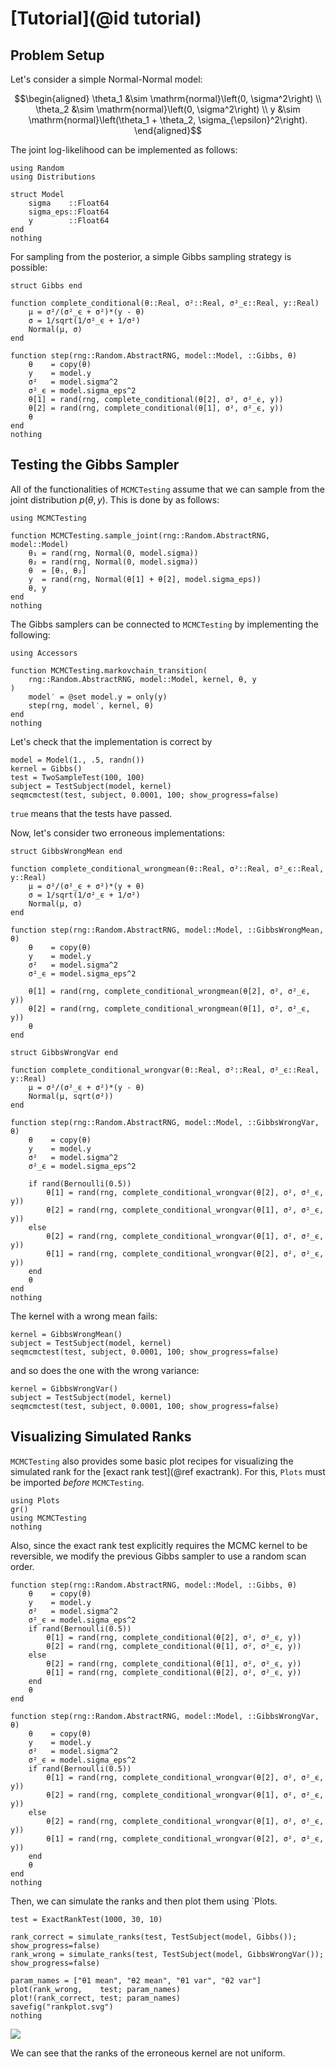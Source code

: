 
# [Tutorial](@id tutorial)

## Problem Setup
Let's consider a simple Normal-Normal model:
```math
\begin{aligned}
\theta_1 &\sim \mathrm{normal}\left(0,   \sigma^2\right) \\
\theta_2 &\sim \mathrm{normal}\left(0,   \sigma^2\right) \\
y        &\sim \mathrm{normal}\left(\theta_1 + \theta_2, \sigma_{\epsilon}^2\right).
\end{aligned}
```

The joint log-likelihood can be implemented as follows:
```@example started
using Random
using Distributions

struct Model
    sigma    ::Float64
    sigma_eps::Float64
    y        ::Float64
end
nothing
```
For sampling from the posterior, a simple Gibbs sampling strategy is possible:
```@example started
struct Gibbs end

function complete_conditional(θ::Real, σ²::Real, σ²_ϵ::Real, y::Real)
    μ = σ²/(σ²_ϵ + σ²)*(y - θ)
    σ = 1/sqrt(1/σ²_ϵ + 1/σ²)
    Normal(μ, σ)
end

function step(rng::Random.AbstractRNG, model::Model, ::Gibbs, θ)
    θ    = copy(θ)
    y    = model.y
    σ²   = model.sigma^2
    σ²_ϵ = model.sigma_eps^2
    θ[1] = rand(rng, complete_conditional(θ[2], σ², σ²_ϵ, y))
    θ[2] = rand(rng, complete_conditional(θ[1], σ², σ²_ϵ, y))
    θ
end
nothing
```

## Testing the Gibbs Sampler
All of the functionalities of `MCMCTesting` assume that we can sample from the joint distribution $p(\theta, y)$.
This is done by as follows:
```@example started
using MCMCTesting

function MCMCTesting.sample_joint(rng::Random.AbstractRNG, model::Model)
    θ₁ = rand(rng, Normal(0, model.sigma))
    θ₂ = rand(rng, Normal(0, model.sigma))
    θ  = [θ₁, θ₂]
    y  = rand(rng, Normal(θ[1] + θ[2], model.sigma_eps))
    θ, y
end
nothing
```

The Gibbs samplers can be connected to `MCMCTesting` by implementing the following:
```@example started
using Accessors

function MCMCTesting.markovchain_transition(
    rng::Random.AbstractRNG, model::Model, kernel, θ, y
)
    model′ = @set model.y = only(y)
    step(rng, model′, kernel, θ)
end
nothing
```

Let's check that the implementation is correct by 
```@example started
model = Model(1., .5, randn())
kernel = Gibbs()
test = TwoSampleTest(100, 100)
subject = TestSubject(model, kernel)
seqmcmctest(test, subject, 0.0001, 100; show_progress=false)
```
`true` means that the tests have passed.

Now, let's consider two erroneous implementations:
```@example started
struct GibbsWrongMean end

function complete_conditional_wrongmean(θ::Real, σ²::Real, σ²_ϵ::Real, y::Real)
    μ = σ²/(σ²_ϵ + σ²)*(y + θ)
    σ = 1/sqrt(1/σ²_ϵ + 1/σ²)
    Normal(μ, σ)
end

function step(rng::Random.AbstractRNG, model::Model, ::GibbsWrongMean, θ)
    θ    = copy(θ)
    y    = model.y
    σ²   = model.sigma^2
    σ²_ϵ = model.sigma_eps^2

    θ[1] = rand(rng, complete_conditional_wrongmean(θ[2], σ², σ²_ϵ, y))
    θ[2] = rand(rng, complete_conditional_wrongmean(θ[1], σ², σ²_ϵ, y))
    θ
end

struct GibbsWrongVar end

function complete_conditional_wrongvar(θ::Real, σ²::Real, σ²_ϵ::Real, y::Real)
    μ = σ²/(σ²_ϵ + σ²)*(y - θ)
    Normal(μ, sqrt(σ²))
end

function step(rng::Random.AbstractRNG, model::Model, ::GibbsWrongVar, θ)
    θ    = copy(θ)
    y    = model.y
    σ²   = model.sigma^2
    σ²_ϵ = model.sigma_eps^2

    if rand(Bernoulli(0.5))
        θ[1] = rand(rng, complete_conditional_wrongvar(θ[2], σ², σ²_ϵ, y))
        θ[2] = rand(rng, complete_conditional_wrongvar(θ[1], σ², σ²_ϵ, y))
    else
        θ[2] = rand(rng, complete_conditional_wrongvar(θ[1], σ², σ²_ϵ, y))
        θ[1] = rand(rng, complete_conditional_wrongvar(θ[2], σ², σ²_ϵ, y))
    end
    θ
end
nothing
```
The kernel with a wrong mean fails:
```@example started
kernel = GibbsWrongMean()
subject = TestSubject(model, kernel)
seqmcmctest(test, subject, 0.0001, 100; show_progress=false)
```
and so does the one with the wrong variance:
```@example started
kernel = GibbsWrongVar()
subject = TestSubject(model, kernel)
seqmcmctest(test, subject, 0.0001, 100; show_progress=false)
```

## Visualizing Simulated Ranks
`MCMCTesting` also provides some basic plot recipes for visualizing the simulated rank for the [exact rank test](@ref exactrank).
For this, `Plots` must be imported *before* `MCMCTesting`.

```@example started
using Plots
gr()
using MCMCTesting
nothing
```

Also, since the exact rank test explicitly requires the MCMC kernel to be reversible, we modify the previous Gibbs sampler to use a random scan order.
```@example started
function step(rng::Random.AbstractRNG, model::Model, ::Gibbs, θ)
    θ    = copy(θ)
    y    = model.y
    σ²   = model.sigma^2
    σ²_ϵ = model.sigma_eps^2
    if rand(Bernoulli(0.5))
        θ[1] = rand(rng, complete_conditional(θ[2], σ², σ²_ϵ, y))
        θ[2] = rand(rng, complete_conditional(θ[1], σ², σ²_ϵ, y))
    else
        θ[2] = rand(rng, complete_conditional(θ[1], σ², σ²_ϵ, y))
        θ[1] = rand(rng, complete_conditional(θ[2], σ², σ²_ϵ, y))
    end
    θ
end

function step(rng::Random.AbstractRNG, model::Model, ::GibbsWrongVar, θ)
    θ    = copy(θ)
    y    = model.y
    σ²   = model.sigma^2
    σ²_ϵ = model.sigma_eps^2
    if rand(Bernoulli(0.5))
        θ[1] = rand(rng, complete_conditional_wrongvar(θ[2], σ², σ²_ϵ, y))
        θ[2] = rand(rng, complete_conditional_wrongvar(θ[1], σ², σ²_ϵ, y))
    else
        θ[2] = rand(rng, complete_conditional_wrongvar(θ[1], σ², σ²_ϵ, y))
        θ[1] = rand(rng, complete_conditional_wrongvar(θ[2], σ², σ²_ϵ, y))
    end
    θ
end
nothing
```
Then, we can simulate the ranks and then plot them using `Plots.
```@example started
test = ExactRankTest(1000, 30, 10)

rank_correct = simulate_ranks(test, TestSubject(model, Gibbs()); show_progress=false)
rank_wrong = simulate_ranks(test, TestSubject(model, GibbsWrongVar()); show_progress=false)

param_names = ["θ1 mean", "θ2 mean", "θ1 var", "θ2 var"]
plot(rank_wrong,    test; param_names)
plot!(rank_correct, test; param_names)
savefig("rankplot.svg")
nothing
```
![](rankplot.svg)

We can see that the ranks of the erroneous kernel are not uniform.
